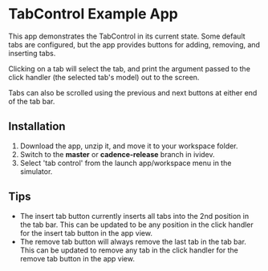 # TabControl Example App

This app demonstrates the TabControl in its current state. Some default tabs are configured, but the app provides buttons for adding, removing, and inserting tabs.

Clicking on a tab will select the tab, and print the argument passed to the click handler (the selected tab's model) out to the screen. 

Tabs can also be scrolled using the previous and next buttons at either end of the tab bar.

## Installation

1. Download the app, unzip it, and move it to your workspace folder.
2. Switch to the **master** or **cadence-release** branch in ividev.
3. Select 'tab control' from the launch app/workspace menu in the simulator.

## Tips

* The insert tab button currently inserts all tabs into the 2nd position in the tab bar. This can be updated to be any position in the click handler for the insert tab button in the app view.
* The remove tab button will always remove the last tab in the tab bar. This can be updated to remove any tab in the click handler for the remove tab button in the app view.
